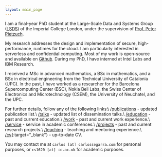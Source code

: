 ```yaml
---
layout: main_page
---
```


I am a final-year PhD student at the Large-Scale Data and Systems Group ([LSDS](https://lsds.doc.ic.ac.uk/)) of the Imperial College London, under the supervision of [Prof. Peter Pietzuch](https://www.doc.ic.ac.uk/~prp/).

My research addresses the design and implementation of secure, high-performance, runtimes for the cloud.
I am particularly interested in serverless and confidential computing.
Most of my work is open-source and available on [Github](https://github.com/csegarragonz).
During my PhD, I have interned at Intel Labs and IBM Research.

I received a MSc in advanced mathematics, a BSc in mathematics, and a BSc in electrical engineering from the Technical University of Catalonia (UPC).
In the past, I have worked as a researcher for the Barcelona Supercomputing Center (BSC), Nokia Bell Labs, the Swiss Center of Electronics and Microtechnology (CSEM), the University of Neuchatel, and the UPC.

For further details, follow any of the following links:\\
[/publications](/pages/publications.html) - updated publication list.\\
[/talks](/pages/talks.html) - updated list of dissemination talks.\\
[/education](/pages/education.html) - past and current education.\\
[/work](/pages/work.html) - past and current work experience.\\
[/service](/pages/service.html) - service in academic conferences.\\
[/projects](/pages/projects.html) - past and current research projects.\\
[/teaching](/pages/teaching.html) - teaching and mentoring experience.\\
[/cv](/assets/SegarraCarlos_CV.pdf){:target="_blank"} - up-to-date CV.

You may contact me at `carlos [at] carlossegarra.com` for personal purposes, or
`cs1620 [at] ic.ac.uk` for academic purposes.
